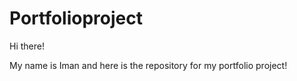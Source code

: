 # Portfolioproject
Hi there!

My name is Iman and here is the repository for my portfolio project! 
